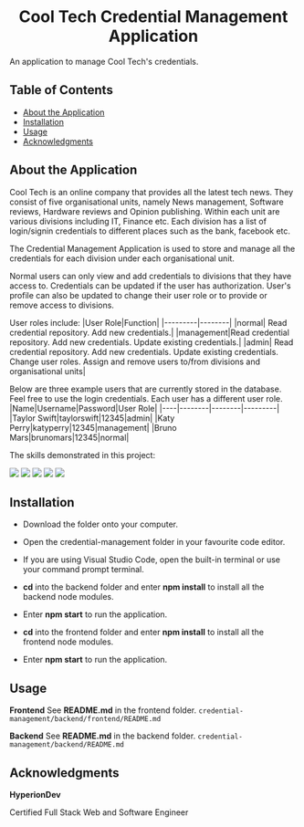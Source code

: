 <h1 align="center">Cool Tech Credential Management Application</h1>

An application to manage Cool Tech's credentials.


## Table of Contents

* [About the Application](#about-the-application)
* [Installation](#installation)
* [Usage](#usage)
* [Acknowledgments](#acknowledgments)

## About the Application

Cool Tech is an online company that provides all the latest tech news. They consist of five organisational units, namely News management, Software reviews, Hardware reviews and Opinion publishing. Within each unit are various divisions including IT, Finance etc. Each division  has a list of login/signin credentials to different places such as the bank, facebook etc. 

The Credential Management Application is used to store and manage all the credentials for each division under each organisational unit. 

Normal users can only view and add credentials to divisions that they have access to. Credentials can be updated if the user has authorization. User's profile can also be updated to change their user role or to provide or remove access to divisions. 

User roles include:
|User Role|Function|
|---------|--------|
|normal| Read credential repository. Add new credentials.|
|management|Read credential repository. Add new credentials. Update existing credentials.|
|admin| Read credential repository. Add new credentials. Update existing credentials. Change user roles. Assign and remove users to/from divisions and organisational units|

Below are three example users that are currently stored in the database. Feel free to use the login credentials. Each user has a different user role. 
|Name|Username|Password|User Role|
|----|--------|--------|---------|
|Taylor Swift|taylorswift|12345|admin|
|Katy Perry|katyperry|12345|management|
|Bruno Mars|brunomars|12345|normal|

The skills demonstrated in this project:<br>

![](https://img.shields.io/badge/React-brightgreen)  ![](https://img.shields.io/badge/Node.js-orange) ![](https://img.shields.io/badge/Express-blue) ![](https://img.shields.io/badge/Mongoose-green) ![](https://img.shields.io/badge/MongoDB-yellowgreen)

## Installation

* Download the folder onto your computer.

* Open the credential-management folder in your favourite code editor.

* If you are using Visual Studio Code, open the built-in terminal or use your command prompt terminal. 

* **cd** into the backend folder and enter **npm install** to install all the backend node modules.

* Enter **npm start** to run the application.

* **cd** into the frontend folder and enter **npm install** to install all the frontend node modules.

* Enter **npm start** to run the application.

## Usage

**Frontend**
See **README.md** in the frontend folder. 
`credential-management/backend/frontend/README.md`

**Backend**
See **README.md** in the backend folder. 
`credential-management/backend/README.md`

## Acknowledgments

**HyperionDev**

Certified Full Stack Web and Software Engineer 
